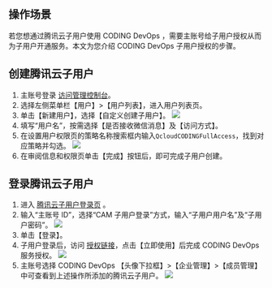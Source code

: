 ## 操作场景
若您想通过腾讯云子用户使用 CODING DevOps ，需要主账号给子用户授权从而为子用户开通服务。本文为您介绍 CODING DevOps 子用户授权的步骤。

## 创建腾讯云子用户
1. 主账号登录 [访问管理控制台](https://console.cloud.tencent.com/cam/overview)。
2. 选择左侧菜单栏【用户】>【用户列表】，进入用户列表页。
3. 单击【新建用户】，选择【自定义创建子用户】。
![](https://main.qcloudimg.com/raw/1dcd650ddbeebf73e90a4aaa87a91132.png)
4. 填写“用户名”，按需选择【是否接收微信消息】及【访问方式】。
5. 在设置用户权限页的策略名称搜索框内输入`QcloudCODINGFullAccess`，找到对应策略并勾选。
![](https://main.qcloudimg.com/raw/4577813e8aa1a331510576c2508368f1.png)
6. 在审阅信息和权限页单击【完成】按钮后，即可完成子用户创建。

## 登录腾讯云子用户
1. 进入 [腾讯云子用户登录页](https://cloud.tencent.com/login/subAccount?s_url=https%3A%2F%2Fcloud.tencent.com) 。
2. 输入“主账号 ID”，选择“CAM 子用户登录”方式，输入“子用户用户名”及“子用户密码”。
![](https://main.qcloudimg.com/raw/b29b25cdcee229d0a5e7991edee6a091.png)
3. 单击【登录】。
4. 子用户登录后，访问 [授权链接](https://console.cloud.tencent.com/coding?buffet-config=72ffa5dc6e&ticket=100090)，点击【立即使用】后完成 CODING DevOps 服务授权。
![](https://main.qcloudimg.com/raw/b1c140bb8afdaa272fce7ab2e0916152.png)
5. 主账号选择 CODING DevOps 【头像下拉框】>【企业管理】>【成员管理】中可查看到上述操作所添加的腾讯云子用户。
![](https://main.qcloudimg.com/raw/4f0ad30cc0bfc37fae59b1f1a74512d7.png)
